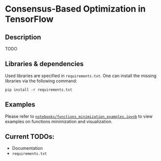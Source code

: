 # Consensus-Based Optimization in TensorFlow
## Description
TODO
## Libraries & dependencies
Used libraries are specified in `requirements.txt`. One can install the missing libraries via the following command:
```
pip install -r requirements.txt
```
## Examples
Please refer to [`notebooks/functions_minimization_examples.ipynb`](https://github.com/Igor-Tukh/cbo-in-tensorflow/blob/master/notebooks/functions_minimization_examples.ipynb) to view examples on functions minimization and visualization.
## Current TODOs:
* Documentation
* `requirements.txt`
